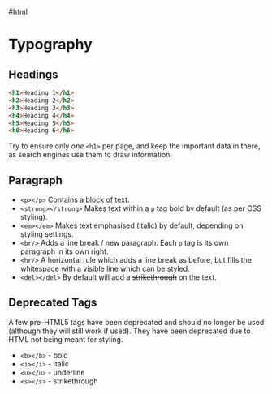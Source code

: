 #html 

# Typography
## Headings
```html
<h1>Heading 1</h1>
<h2>Heading 2</h2>
<h3>Heading 3</h3>
<h4>Heading 4</h4>
<h5>Heading 5</h5>
<h6>Heading 6</h6>
```

Try to ensure only *one* `<h1>` per page, and keep the important data in there, as search engines use them to draw information.

## Paragraph
- `<p></p>`
  Contains a block of text.
- `<strong></strong>`
  Makes text within a `p` tag bold by default (as per CSS styling).
- `<em></em>`
  Makes text emphasised (italic) by default, depending on styling settings.
- `<br/>`
  Adds a line break / new paragraph.
  Each `p` tag is its own paragraph in its own right.
- `<hr/>`
  A horizontal rule which adds a line break as before, but fills the whitespace with a visible line which can be styled.
- `<del></del>`
  By default will add a ~~strikethrough~~ on the text.

## Deprecated Tags
A few pre-HTML5 tags have been deprecated and should no longer be used (although they will still work if used). They have been deprecated due to HTML not being meant for styling.
- `<b></b>` - bold
- `<i></i>` - italic
- `<u></u>` - underline
- `<s></s>` - strikethrough